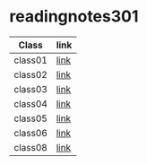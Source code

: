 # readingnotes301

| Class   | link                                                                               |
| ------- | ------------------                                                                 |
| class01 | [link](https://mohammed1994mosleh.github.io/reading-notes4/class01)               |
| class02 | [link](https://mohammed1994mosleh.github.io/reading-notes4/class02)               |
| class03 | [link](https://mohammed1994mosleh.github.io/reading-notes4/class03)               |
| class04 | [link](https://mohammed1994mosleh.github.io/reading-notes4/class04)               |
| class05 | [link](https://mohammed1994mosleh.github.io/reading-notes4/class05)               |
| class06 | [link](https://mohammed1994mosleh.github.io/reading-notes4/class06)               |
| class08 | [link](https://mohammed1994mosleh.github.io/reading-notes4/class08)               |